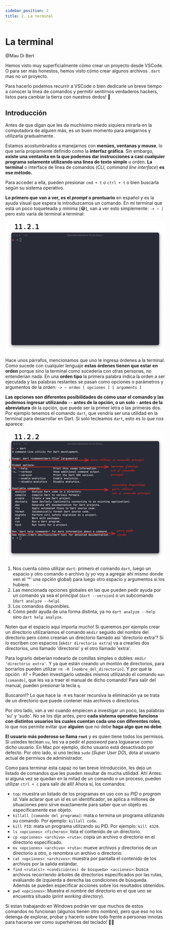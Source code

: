 ```yaml
---
sidebar_position: 2
title: 2. La terminal
---
```


# La terminal

@Mau Di Bert

Hemos visto muy superficialmente cómo crear un proyecto desde VSCode. O para ser más honestos, hemos visto cómo crear algunos archivos `.dart` mas no un proyecto.

Para hacerlo podemos recurrir a VSCode o bien dedicarle un breve tiempo a conocer la línea de comandos y permitir sentirnos verdaderos hackers, listos para cambiar la tierra con nuestros dedos! 🤣

## Introducción

Antes de que digan que les da muchísimo miedo siquiera mirarla en la computadora de alguien más, es un buen momento para amigarnos y utilizarla gradualmente.

Estamos acostumbrados a manejarnos con __menúes, ventanas y mouse__, lo que sería propiamente definido como la __interfaz gráfica__. Sin embargo, __existe una ventanita en la que podemos dar instrucciones a casi cualquier programa solamente utilizando una línea de texto simple__ u orden. __La terminal__ o interface de línea de comandos (_CLI, command line interface_) __es ese método.__

Para acceder a ella, pueden presionar `cmd + t` o `ctrl + t` o bien buscarla según su sistema operativo.

__Lo primero que van a ver, es el _prompt_ o prontuario__ en español y es la ayuda visual que espera le introduzcamos un comando. En mi terminal que está un poco toqueteada y mínima (😂), van a ver esto simplemente: `-> ~ |` pero esto varía de terminal a terminal:

![Mi mínima terminal](2.1_mi_minimal_terminal.png)

Hace unos párrafos, mencionamos que uno le ingresa órdenes a la terminal. Como sucede con cualquier lenguaje __estas órdenes tienen que estar en orden__ porque sino la terminal como sucedería con otras personas, no entenderían nada. En una __orden tipo__ la primera palabra indica la orden a ser ejecutada y las palabras restantes se pasan como opciones o parámetros y argumentos de la orden: `-> ~ orden [ opciones ] [ arguments ]`

__Las opciones son diferentes posibilidades de cómo usar el comando y las podemos ingresar utilizando `--` antes de la opción, o un solo `-` antes de la abreviatura__ de la opción, que puede ser la primer letra o las primeras dos. Por ejemplo tenemos el comando `dart`, que vendría ser una utilidad en la terminal para desarrollar en Dart. Si solo tecleamos `dart`, esto es lo que nos aparece:

![Comando dart](2.2_comando_dart.png)

1. Nos cuenta cómo utilizar `dart`: primero el comando `dart`, luego un espacio y otro comando o archivo (y yo voy a agregar ahí mismo donde ven el '*' una opción global) para luego otro espacio y argumentos si los hubiere.
2. Las mencionada opciones globales en las que pueden pedir ayuda por un comando ya sea el principal (`dart --version`) o un subcomando (`dart analyze --help`).
3. Los comandos disponibles.
4. Cómo pedir ayuda de una forma distinta, ya no `dart analyze --help` sino `dart help analyze`.

Noten que el espacio aquí importa mucho! Si queremos por ejemplo crear un directorio utilizaríamos el comando `mkdir` seguido del nombre del directorio pero cómo crearían un directorio llamado así 'directorio extra'? Si lo escriben con espacios (`mkdir directorio extra`) va a crearles dos directorios, uno llamado 'directorio' y el otro llamado 'extra'.

Para lograrlo deberían rodearlo de comillas simples o dobles: `mkdir 'directorio extra'`. Y ya que están creando un montón de directorios, para borrarlos pueden utilizar `rm -R [nombre_del_directorio]`. Y por qué la opción `-R`? 💀 Pueden investigarlo ustedes mismos utilizando el comando `man [comando]`, que les va a traer el manual de dicho comando! Para salir del manual, pueden presionar la tecla `q`.

Buscaron!? Lo que hace la `-R` es hacer recursiva la eliminación ya se trata de un directorio que puede contener más archivos o directorios.

Por otro lado, van a ver cuando empiecen a investigar un poco, las palabras 'su' y 'sudo'. No se los dije antes, pero __cada sistema operativo funciona con distintos usuarios los cuales cuentan cada uno con diferentes roles__, lo que nos permite evitar que __alguien__ que no debe __haga algo que no debe__.

__El usuario más poderoso se llama `root`__ y es quien tiene todos los permisos. Si ustedes teclean `su`, les va a pedir el _password_ para loguearse como dicho usuario. En Mac por ejemplo, dicho usuario está desactivado por defecto. Por otro lado, si uno teclea `sudo` (_Super User DO_), dota al usuario actual de permisos de administrador.

Como para terminar esta capaz no tan breve introducción, les dejo un listado de comandos que les pueden resultar de mucha utilidad. Ah! Antes: si alguna vez se quedan en la mitad de un comando o un proceso, pueden utilizar `ctrl + c` para salir de allí! Ahora sí, los comandos:

- `top`: muestra un listado de los programas en uso con su _PID_ o _program id_. Vale aclarar que un _id_ es un identificador, se aplica a millones de situaciones pero sirve exactamente para saber que un objeto es específicamente ese objeto.
- `killall [comando del programa]`: mata o termina un programa utilizando su comando. Por ejemplo: `killall code`.
- `kill PID`: mata un programa utilizando su PID. Por ejemplo: `kill 4320`.
- `ls <opciones> <ficheros>`: lista el contenido de un directorio.
- `cp <opciones> <archivo> <ruta>`: copia un archivo o directorio en el directorio especificado.
- `mv <opciones> <archivo> <ruta>`: mueve archivos y directorios de un directorio a otro, o renombra un archivo o directorio.
- `cat <opciones> <archivos>`: muestra por pantalla el contenido de los archivos por la salida estándar.
- `find <ruta(s)> <condición(es) de búsqueda> <acciones>`: busca archivos recorriendo árboles de directorios especificados por las rutas, evaluando de izquierda a derecha las condiciones de búsqueda. Además se pueden especificar acciones sobre los resultados obtenidos.
- `pwd <opciones>`: Muestra el nombre del directorio en el que uno se encuentra situado (_print working directory_).

Si estan trabajando en Windows podrán ver que muchos de estos comandos no funcionan (algunos tienen otro nombre), pero que eso no los detenga de explorar, probar y hacerlo sobre todo frente a personas innotas para hacerse ver como superhéroes del teclado! 🦸‍♂️
